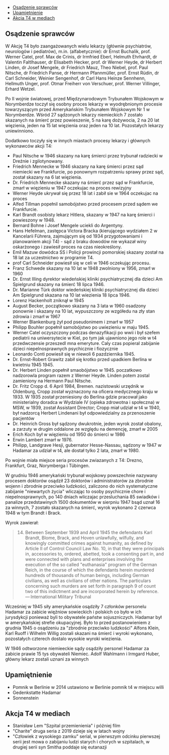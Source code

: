 - [Osądzenie sprawców](#osądzenie-sprawców)
- [Upamiętnienie](#upamiętnienie)
- [Akcja T4 w mediach](#akcja-t4-w-mediach)

## Osądzenie sprawców

W Akcję T4 było zaangażowanych wielu lekarzy (głównie psychiatrów, neurologów i pediatrów), m.in. (alfabetycznie): dr Ernst Buchalik, prof. Werner Catel, prof. Max de Crinis, dr Irmfried Eberl, Helmuth Ehrhardt, dr Valentin Faltlhauser, dr Elisabeth Hecker, prof. dr Werner Heyde, dr Herbert Linden, dr Josef Mengele, dr Friedrich Mauz, Theo Niebel, prof. Paul Nitsche, dr Friedrich Panse, dr Hermann Pfannmüller, prof. Ernst Rüdin, dr Carl Schneider, Weinier Sengenhof, dr Carl Hans Heinze Sennhenn, Hellmuth Unger, prof. Otmar Freiherr von Verschuer, prof. Werner Villinger, Erhard Wetzel.

Po II wojnie światowej, przed Międzynarodowym Trybunałem Wojskowym w Norymberdze toczył się osobny proces lekarzy w wyodrębnionym procesie towarzyszącym przed Amerykańskim Trybunałem Wojskowym Nr 1 w Norymberdze. Wśród 27 sądzonych lekarzy niemieckich 7 zostało skazanych na śmierć przez powieszenie, 5 na karę dożywocia, 2 na 20 lat więzienia, jeden na 15 lat więzienia oraz jeden na 10 lat. Pozostałych lekarzy uniewinniono.

Dodatkowo toczyły się w innych miastach procesy lekarzy i głównych wykonawców akcji T4:

- Paul Nitsche w 1946 skazany na karę śmierci przez trybunał radziecki w Dreźnie i zgilotynowany.
- Friedrich Mennecke w 1946 skazany na karę śmierci przez sąd niemiecki we Frankfurcie, po ponownym rozpatrzeniu sprawy przez sąd, został skazany na 6 lat więzienia.
- Dr. Friedrich Mennecke skazany na śmierć przez sąd w Frankfurcie, zmarł w więzieniu w 1947 oczekujac na proces rewizyjny
- Werner Heyde ukrywał się przez 18 lat i zabił sie w 1964 oczekujac na proces
- Alfed Tillman popełnil samobójstwo przed procesem przed sądem we Frankfurcie.
- Karl Brandt osobisty lekarz Hitlera, skazany w 1947 na karę śmierci i powieszony w 1948.
- Bernard Bohne i Josef Mengele uciekli do Argentyny.
- Hans Hefelman, zastępca Victora Bracka (kierującego wydziałem 2 w Kancelarii Führera, zajmującym się od 1934 przygotowaniami i planowaniem akcji T4) - sąd z braku dowodów nie wykazał winy oskarżonego i zawiesił proces na czas nieokreślony.
- Emil Mazuw dowódca SS i Policji prowincji pomorskiej skazany został na 18 lat za uczestnictwo w programie T4.
- prof Carl Schneider powiesił się w celi w 1946 oczekując procesu.
- Franz Schwede skazany na 10 lat w 1948 zwolniony w 1956, zmarł w 1960
- Dr. Ernst Illing dyrektor wiedeńskiej kliniki psychiatrycznej dla dzieci Am Spielgrund skazany na śmierć 18 lipca 1946.
- Dr. Marianne Türk doktor wiedeńskiej kliniki psychiatrycznej dla dzieci Am Spielgrund skazana na 10 lat wiezienia 18 lipca 1946.
- Lorenz Hackenholt zniknął w 1945
- August Becker, początkowo skazany na 3 lata w 1960 osadzony ponownie i skazany na 10 lat, wypuszczony ze wzgółedu na zły stan zdrowia i zmarł w 1967
- Werner Blankenburg żył pod pseudonimem i zmarł w 1957
- Philipp Bouhler popełnił samobójstwo po uwiezieniu w maju 1945.
- Werner Catel oczyszczony podczas denazyfikacji po wwii i był szefem pediatrii na uniwersytecie w Kiel, po tym jak ujawniono jego role w t4 przedwczensie przeszedl mna emeryture. Caly czas popieral zabijanie dzieci niepelnosprawnych psychicznie i fiozycznie
- Leonardo Conti powiesił się w niewoli 6 pazdziernika 1945.
- Dr. Ernst-Robert Grawitz zabił się krotko przed upadkiem Berlina w kwietniu 1945 1945.
- Dr. Herbert Linden popełnił smaobójstwo w 1945. poczatkowo nadzorowla program razem z Werner Heyde. Linden potem zostal zamieniony na Hermann Paul Nitsche.
- Dr. Fritz Cropp d. 6 April 1984, Bremen. nazistowski urzędnik w Oldenburg, Cropp został wyznaczony na oficera medycznego kraju w 1933. W 1935 został przeniesiony do Berlina gdzie pracował jako ministerialny doradca w Wydziale IV (opieka zdrowotna i społeczna) w MSW, w 1939, został Assistant Director; Cropp miał udział w t4 w 1940, był nadzorcą Herbert Lindenani był odpowiedzialny za przenoszenie pacjentów
- Dr. Heinrich Gross był sądzony dwukrotnie, jeden wyrok został obalony, a zarzuty w drugim oddalone ze względu na demencję, zmarł w 2005
- Erich Koch był w więzieniu od 1950 do śmierci w 1986
- Erwin Lambert zmarł w 1976.
- Philipp, Landgrave Hesji, gubernator Hesse-Nassau, sądzony w 1947 w Hadamar za udział w t4, ale dostał tylko 2 lata, zmarł w 1980.

Po wojnie miała miejsce seria procesów zwiazanych z T4: Drezno, Frankfurt, Graz, Norymberga i Tübingen.

W grudniu 1946 amerykański trybunał wojskowy powszechnie nazywany procesem doktorów osądził 23 doktorów i administratorów za zbrodnie wojenn i zbrodnie przeciwko ludzkości, zaliczono do nich systematyczne zabijanie "niewartych życia" wliczając to osoby psychicznie chore i niepelnosprawnych, po 140 dniach wliczajac przesluchania 85 swiadków i panalize przedstawinych 1500 dokumentów w sierpniu 1947 bsąd uznał 16 za winnych, 7 zostało skazanych na śmierć, wyrok wykonano 2 czerwca 1948 w tym Brandt i Brack.

Wyrok zawierał:

> 14. Between September 1939 and April 1945 the defendants Karl Brandt, Blome, Brack, and Hoven unlawfully, wilfully, and knowingly committed crimes against humanity, as defined by Article II of Control Council Law No. 10, in that they were principals in, accessories to, ordered, abetted, took a consenting part in, and were connected with plans and enterprises involving the execution of the so called "euthanasia" program of the German Reich, in the course of which the defendants herein murdered hundreds of thousands of human beings, including German civilians, as well as civilians of other nations. The particulars concerning such murders are set forth in paragraph 9 of count two of this indictment and are incorporated herein by reference. — International Military Tribunal

Wcześniej w 1945 siły amerykańskie osądziły 7 członków personelu Hadamar za zabicie więźniow sowieckich i polskich co było w ich jurysdykcji ponieważ byli to obywatele państw sojuszniczych. Hadamar był w amerykańskiej strefie okupacyjnej. Było to przed postanowieniem z grudnia 1945 o osądzeniu za "zbrodnie przeciwko ludzkości" Alfons Klein, Karl Ruoff i Wilhelm Willig zostali skazani na śmierć i wyroki wykonano, pozostałych czterech dostalo wysokie wyroki wiezienia.

W 1946 odtworzone niemieeckie sądy osądziły personel Hadamar za zabicie prawie 15 tys obywateli Niemiec. Adolf Wahlmann i Irmgard Huber, główny lekarz zostali uznani za winnych

## Upamiętnienie

- Pomnik w Berlinie w 2014 ustawiono w Berlinie pomnik t4 w miejscu willi
- Gedenkstatte Hadamar
- Sonnenstein

## Akcja T4 w mediach

- Stanisław Lem "Szpital przemienienia" i później film
- "Charite" druga seria z 2019 dzieje się w latach wojny
- "Człowiek z wysokiego zamku" serial, w pierwszym odcinku pierwszej serii jest mowa o zabijaniu ludzi starych i chorych w szpitalach, w drugiej serii syn Smitha poddaje się eutanazji
